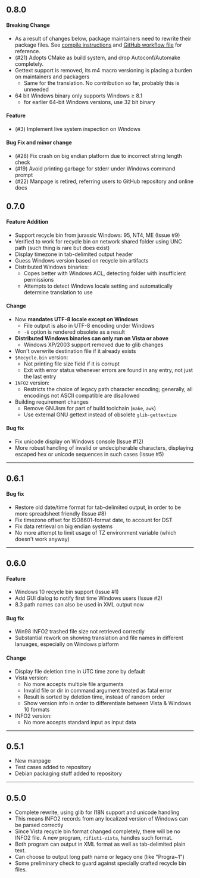 ## 0.8.0
#### Breaking Change
- As a result of changes below, package maintainers need to rewrite their package files. See [compile instructions](https://github.com/abelcheung/rifiuti2/wiki/Compile-From-Source) and [GitHub workflow file](.github/workflows/check.yml) for reference.
- (#21) Adopts CMake as build system, and drop Autoconf/Automake completely.
- Gettext support is removed, its m4 macro versioning is placing a burden on maintainers and packagers
  - Same for the translation. No contribution so far, probably this is unneeded
- 64 bit Windows binary only supports Windows ≥ 8.1
  - for earlier 64-bit Windows versions, use 32 bit binary

#### Feature

- (#3) Implement live system inspection on Windows

#### Bug Fix and minor change

- (#28) Fix crash on big endian platform due to incorrect string length check
- (#19) Avoid printing garbage for stderr under Windows command prompt
- (#22) Manpage is retired, referring users to GitHub repository and online docs

## 0.7.0
#### Feature Addition
* Support recycle bin from jurassic Windows: 95, NT4, ME (Issue #9)
* Verified to work for recycle bin on network shared folder using
  UNC path (such thing is rare but does exist)
* Display timezone in tab-delimited output header
* Guess Windows version based on recycle bin artifacts
* Distributed Windows binaries:
  * Copes better with Windows ACL, detecting folder with
    insufficient permissions
  * Attempts to detect Windows locale setting and automatically determine
    translation to use

#### Change
* Now **mandates UTF-8 locale except on Windows**
  * File output is also in UTF-8 encoding under Windows
  * `-8` option is rendered obsolete as a result
* **Distributed Windows binaries can only run on Vista or above**
  * Windows XP/2003 support removed due to glib changes
* Won&apos;t overwrite destination file if it already exists
* `$Recycle.bin` version:
  * Not printing file size field if it is corrupt
  * Exit with error status whenever errors are found in any entry,
    not just the last entry
* `INFO2` version:
  * Restricts the choice of legacy path character encoding; generally,
    all encodings not ASCII compatible are disallowed
* Building requirement changes
  * Remove GNUism for part of build toolchain (`make`, `awk`)
  * Use external GNU gettext instead of obsolete `glib-gettextize`

#### Bug fix
* Fix unicode display on Windows console (Issue #12)
* More robust handling of invalid or undecipherable characters,
  displaying escaped hex or unicode sequences in such cases (Issue #5)

----

## 0.6.1
#### Bug fix
* Restore old date/time format for tab-delimited output, in order to be
  more spreadsheet friendly (Issue #8)
* Fix timezone offset for ISO8601-format date, to account for DST
* Fix data retrieval on big endian systems
* No more attempt to limit usage of TZ environment variable (which
  doesn&apos;t work anyway)

----

## 0.6.0
#### Feature
* Windows 10 recycle bin support (Issue #1)
* Add GUI dialog to notify first time Windows users (Issue #2)
* 8.3 path names can also be used in XML output now

#### Bug fix
* Win98 INFO2 trashed file size not retrieved correctly
* Substantial rework on showing translation and file names in different
  lanuages, especially on Windows platform

#### Change
* Display file deletion time in UTC time zone by default
* Vista version:
  * No more accepts multiple file arguments
  * Invalid file or dir in command argument treated as fatal error
  * Result is sorted by deletion time, instead of random order
  * Show version info in order to differentiate between Vista & Windows 10 formats
* INFO2 version:
  * No more accepts standard input as input data

----

## 0.5.1
* New manpage
* Test cases added to repository
* Debian packaging stuff added to repository

----

## 0.5.0
* Complete rewrite, using glib for I18N support and unicode handling
* This means INFO2 records from any localized version of Windows can
  be parsed correctly
* Since Vista recycle bin format changed completely, there will be no
  INFO2 file. A new program, `rifiuti-vista`, handles such format.
* Both program can output in XML format as well as tab-delimited
  plain text.
* Can choose to output long path name or legacy one (like "Progra~1")
* Some preliminary check to guard against specially crafted recycle
  bin files.
